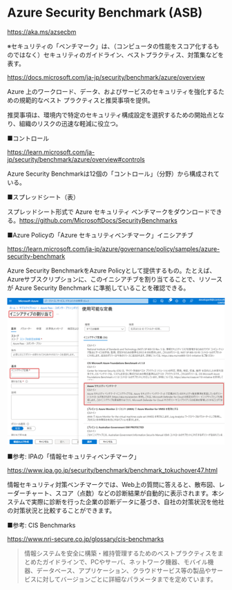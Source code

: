 # Azure Security Benchmark (ASB)

https://aka.ms/azsecbm

※セキュリティの「ベンチマーク」は、（コンピュータの性能をスコア化するものではなく）セキュリティのガイドライン、ベストプラクティス、対策集などを表す。

https://docs.microsoft.com/ja-jp/security/benchmark/azure/overview

Azure 上のワークロード、データ、およびサービスのセキュリティを強化するための規範的なベスト プラクティスと推奨事項を提供。

推奨事項は、環境内で特定のセキュリティ構成設定を選択するための開始点となり、組織のリスクの迅速な軽減に役立つ。

■コントロール

https://learn.microsoft.com/ja-jp/security/benchmark/azure/overview#controls

Azure Security Benchmarkは12個の「コントロール」（分野）から構成されている。

■スプレッドシート（表）

スプレッドシート形式で Azure セキュリティ ベンチマークをダウンロードできる。https://github.com/MicrosoftDocs/SecurityBenchmarks

■Azure Policyの「Azure セキュリティベンチマーク」イニシアチブ

https://learn.microsoft.com/ja-jp/azure/governance/policy/samples/azure-security-benchmark

Azure Security BenchmarkをAzure Policyとして提供するもの。たとえば、Azureサブスクリプションに、このイニシアチブを割り当てることで、リソースが Azure Security Benchmark に準拠していることを確認できる。

![](images/ss-2022-09-29-00-03-57.png)

■参考: IPAの「情報セキュリティベンチマーク」

https://www.ipa.go.jp/security/benchmark/benchmark_tokuchover47.html

情報セキュリティ対策ベンチマークでは、Web上の質問に答えると、散布図、レーダーチャート、スコア（点数）などの診断結果が自動的に表示されます。本システムで実際に診断を行った企業の診断データに基づき、自社の対策状況を他社の対策状況と比較することができます。

■参考: CIS Benchmarks

https://www.nri-secure.co.jp/glossary/cis-benchmarks

> 情報システムを安全に構築・維持管理するためのベストプラクティスをまとめたガイドラインで、PCやサーバ、ネットワーク機器、モバイル機器、データベース、アプリケーション、クラウドサービス等の製品やサービスに対してバージョンごとに詳細なパラメータまでを定めています。